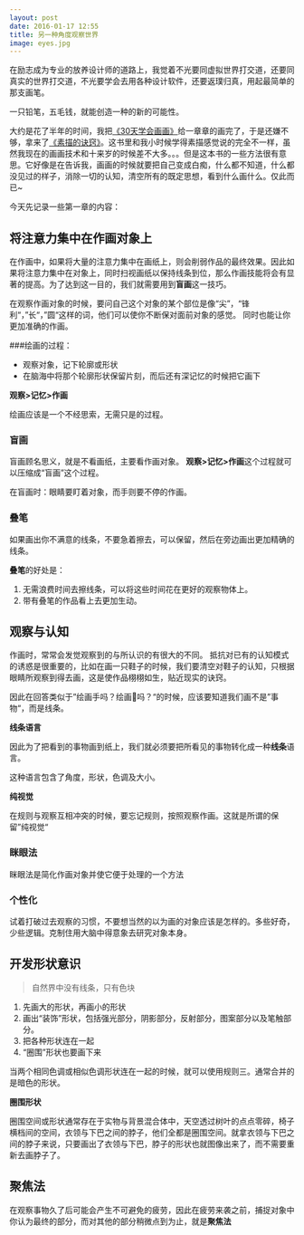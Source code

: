 ```yaml
---
layout: post
date: 2016-01-17 12:55
title: 另一种角度观察世界
image: eyes.jpg
---
```



在励志成为专业的放养设计师的道路上，我觉着不光要同虚拟世界打交道，还要同真实的世界打交道，不光要学会去用各种设计软件，还要返璞归真，用起最简单的那支画笔。

一只铅笔，五毛钱，就能创造一种的新的可能性。

大约是花了半年的时间，我把[《30天学会画画》](http://book.douban.com/subject/20387173/)给一章章的画完了，于是还嫌不够，拿来了[《素描的诀窍》](http://book.douban.com/subject/1154707/)。这书里和我小时候学得素描感觉说的完全不一样，虽然我现在的画画技术和十来岁的时候差不大多。。。但是这本书的一些方法很有意思。它好像是在告诉我，画画的时候就要把自己变成白痴，什么都不知道，什么都没见过的样子，消除一切的认知，清空所有的既定思想，看到什么画什么。仅此而已~

今天先记录一些第一章的内容： 

## 将注意力集中在作画对象上
在作画中，如果将大量的注意力集中在画纸上，则会削弱作品的最终效果。因此如果将注意力集中在对象上，同时扫视画纸以保持线条到位，那么作画技能将会有显著的提高。为了达到这一目的，我们就需要用到**盲画**这一技巧。

在观察作画对象的时候，要问自己这个对象的某个部位是像“尖”，“锋利“，”长“，”圆“这样的词，他们可以使你不断保对面前对象的感觉。 同时也能让你更加准确的作画。

###绘画的过程： 
* 观察对象，记下轮廓或形状
* 在脑海中将那个轮廓形状保留片刻，而后还有深记忆的时候把它画下

**观察>记忆>作画**

绘画应该是一个不经思索，无需只是的过程。 


### 盲画
盲画顾名思义，就是不看画纸，主要看作画对象。 **观察>记忆>作画**这个过程就可以压缩成“盲画”这个过程。 

在盲画时：眼睛要盯着对象，而手则要不停的作画。 

### 叠笔
如果画出你不满意的线条，不要急着擦去，可以保留，然后在旁边画出更加精确的线条。 

**叠笔**的好处是： 

1. 无需浪费时间去擦线条，可以将这些时间花在更好的观察物体上。 
2. 带有叠笔的作品看上去更加生动。


## 观察与认知
作画时，常常会发觉观察到的与所认识的有很大的不同。 
抵抗对已有的认知模式的诱惑是很重要的，比如在画一只鞋子的时候，我们要清空对鞋子的认知，只根据眼睛所观察到得去画，这是使作品栩栩如生，贴近现实的诀窍。

因此在回答类似于”绘画手吗？绘画🌲吗？“的时候，应该要知道我们画不是”事物“，而是线条。 


**线条语言**

因此为了把看到的事物画到纸上，我们就必须要把所看见的事物转化成一种**线条**语言。 

这种语言包含了角度，形状，色调及大小。

**纯视觉** 

在规则与观察互相冲突的时候，要忘记规则，按照观察作画。这就是所谓的保留”纯视觉“

### 眯眼法
眯眼法是简化作画对象并使它便于处理的一个方法

### 个性化
试着打破过去观察的习惯，不要想当然的以为画的对象应该是怎样的。多些好奇，少些逻辑。克制住用大脑中得意象去研究对象本身。 


## 开发形状意识

>自然界中没有线条，只有色块

1. 先画大的形状，再画小的形状
2. 画出“装饰”形状，包括强光部分，阴影部分，反射部分，图案部分以及笔触部分。 
3. 把各种形状连在一起
4. “圈围”形状也要画下来

当两个相同色调或相似色调形状连在一起的时候，就可以使用规则三。通常合并的是暗色的形状。 

**圈围形状**

圈围空间或形状通常存在于实物与背景混合体中，天空透过树叶的点点零碎，椅子横档间的空间，衣领与下巴之间的脖子，他们全都是圈围空间。就拿衣领与下巴之间的脖子来说，只要画出了衣领与下巴，脖子的形状也就图像出来了，而不需要重新去画脖子了。 

## 聚焦法
在观察事物久了后可能会产生不可避免的疲劳，因此在疲劳来袭之前，捕捉对象中你认为最终的部分，而对其他的部分稍微点到为止，就是**聚焦法** 




